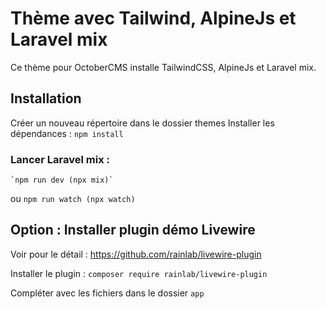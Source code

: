 Thème avec Tailwind, AlpineJs et Laravel mix
==========

Ce thème pour OctoberCMS installe TailwindCSS, AlpineJs et Laravel mix.

## Installation

Créer un nouveau répertoire dans le dossier themes
Installer les dépendances :
	`npm install`
### Lancer Laravel mix : 
	`npm run dev (npx mix)`
ou
	`npm run watch (npx watch)`

## Option : Installer plugin démo Livewire

Voir pour le détail : https://github.com/rainlab/livewire-plugin

Installer le plugin : `composer require rainlab/livewire-plugin`

Compléter avec les fichiers dans le dossier `app`